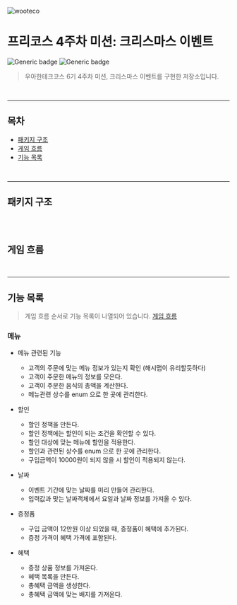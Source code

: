 ![wooteco](https://github.com/AidenRoh/wooteco-precourse/assets/124841119/08c069a4-a7b0-41c1-884f-dfc6af17d373)

# 프리코스 4주차 미션: 크리스마스 이벤트

![Generic badge](https://img.shields.io/badge/precourse-week3-blue.svg)
![Generic badge](https://img.shields.io/badge/unitTest-9-green.svg)

> 우아한테크코스 6기 4주차 미션, 크리스마스 이벤트를 구현한 저장소입니다.

<br>



---

## 목차

- [패키지 구조](#패키지-구조)
- [게임 흐름](#게임-흐름)
- [기능 목록](#기능-목록)

<br>

---

## 패키지 구조

<br>

```

```

## 게임 흐름

<br>

---

## 기능 목록

> 게임 흐름 순서로 기능 목록이 나열되어 있습니다. [게임 흐름](#게임-흐름)

### 메뉴

- 메뉴 관련된 기능
    - 고객의 주문에 맞는 메뉴 정보가 있는지 확인 (해시맵이 유리할듯하다)
    - 고객이 주문한 메뉴의 정보를 모은다.
    - 고객이 주문한 음식의 총액을 계산한다.
    - 메뉴관련 상수를 enum 으로 한 곳에 관리한다.
- 할인
    - 할인 정책을 만든다.
    - 할인 정책에는 할인이 되는 조건을 확인할 수 있다.
    - 할인 대상에 맞는 메뉴에 할인을 적용한다.
    - 할인과 관련된 상수를 enum 으로 한 곳에 관리한다.
    - 구입금액이 10000원이 되지 않을 시 할인이 적용되지 않는다.
- 날짜
    - 이벤트 기간에 맞는 날짜를 미리 만들어 관리한다.
    - 입력값과 맞는 날짜객체에서 요일과 날짜 정보를 가져올 수 있다.

- 증정품
    - 구입 금액이 12만원 이상 되었을 때, 증정품이 혜택에 추가된다.
    - 증정 가격이 혜택 가격에 포함된다.
- 혜택
    - 증정 상품 정보를 가져온다.
    - 혜택 목록을 만든다.
    - 총혜택 금액을 생성한다.
    - 총혜택 금액에 맞는 배지를 가져온다.
  